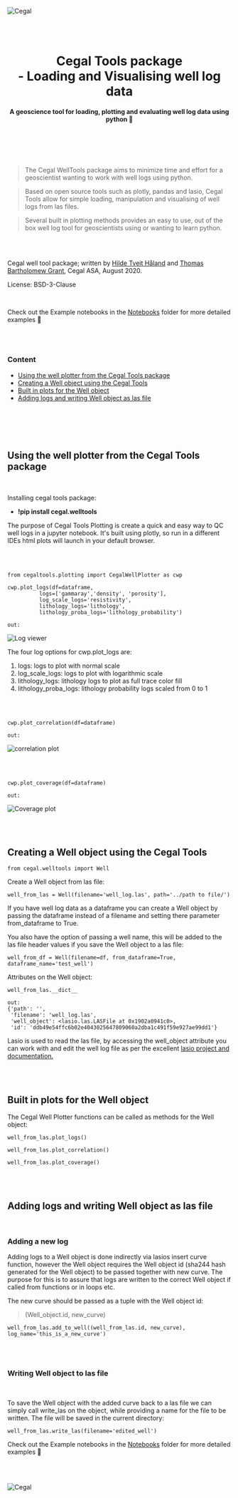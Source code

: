 ![Cegal](https://github.com/cegaltools/cegaltools/blob/master/images/cegal_logo_rdme.png)

<br>
<br>

<h1 style="text-align:center;"> Cegal Tools package <br>  - Loading and Visualising well log data</h1>
<h4 style="text-align:center;"> A geoscience tool for loading, plotting and evaluating well log data using python 🐍</h4>

<br><br>



<br>


> The Cegal WellTools package aims to minimize time and effort for a geoscientist wanting to work with well logs using python.


> Based on open source tools such as plotly, pandas and lasio, Cegal Tools allow for simple loading, manipulation and visualising of well logs from las files.


> Several built in plotting methods provides an easy to use, out of the box well log tool for geoscientists using or wanting to learn python.

<br><br>



Cegal well tool package; written by [Hilde Tveit Håland](https://www.linkedin.com/in/hilde-tveit-h%C3%A5land-216a267b
) and [Thomas Bartholomew Grant](https://www.linkedin.com/in/thomas-bartholomew-grant-31b86359), Cegal ASA, August 2020.




License: BSD-3-Clause

<br>

Check out the Example notebooks in the [Notebooks](https://nbviewer.jupyter.org/github/cegaltools/cegaltools/blob/master/Notebooks/Cegal%20Tools%20example%20notebook.ipynb) folder for more detailed examples 🍰


<br><br>

### Content

 * [Using the well plotter from the Cegal Tools package](#Using-the-well-plotter-from-the-Cegal-Tools-package)
 * [Creating a Well object using the Cegal Tools](#Creating-a-Well-object-using-the-Cegal-Tools)
 * [Built in plots for the Well object](#Built-in-plots-for-the-Well-object)
 * [Adding logs and writing Well object as las file](#Adding-logs-and-writing-Well-object-as-las-file)

 <br>


<br><br>

## Using the well plotter from the Cegal Tools package

<br>

Installing cegal tools package:

* **!pip install cegal.welltools**



The purpose of Cegal Tools Plotting is create a quick and easy way to QC well logs in a jupyter notebook. It's built using plotly, so run in a different IDEs html plots will launch in your default browser.

<br><br>

    from cegaltools.plotting import CegalWellPlotter as cwp

    cwp.plot_logs(df=dataframe,
              logs=['gammaray','density', 'porosity'],
              log_scale_logs='resistivity',
              lithology_logs='lithology',
              lithology_proba_logs='lithology_probability')

    out:

![Log viewer](https://github.com/cegaltools/cegaltools/blob/master/images/cwp_plot_logs.png)

The four log options for cwp.plot_logs are:
1. logs: logs to plot with normal scale
1. log_scale_logs: logs to plot with logarithmic scale
1. lithology_logs: lithology logs to plot as full trace color fill
1. lithology_proba_logs: lithology probability logs scaled from 0 to 1



<br><br>

    cwp.plot_correlation(df=dataframe)

    out:

![correlation plot](https://github.com/cegaltools/cegaltools/blob/master/images/cwp_correlation.png)

<br><br>

    cwp.plot_coverage(df=dataframe)

    out:

![Coverage plot](https://github.com/cegaltools/cegaltools/blob/master/images/cwp_plot_coverage.png)

<br><br>


## Creating a Well object using the Cegal Tools

    from cegal.welltools import Well

Create a Well object from las file:

    well_from_las = Well(filename='well_log.las', path='../path to file/')

If you have well log data as a dataframe you can create a Well object by passing the dataframe instead of a filename and setting there parameter from_dataframe to True.

You also have the option of passing a well name, this will be added to the las file header values if you save the Well object to a las file:

    well_from_df = Well(filename=df, from_dataframe=True, dataframe_name='test_well')

Attributes on the Well object:

    well_from_las.__dict__

    out:
    {'path': '',
     'filename': 'well_log.las',
     'well_object': <lasio.las.LASFile at 0x1902a0941c0>,
     'id': 'ddb49e54ffc6b02e4043025647809060a2dba1c491f59e927ae99dd1'}

Lasio is used to read the las file, by accessing the well_object attribute you can work with and edit the well log file as per the excellent [lasio project and documentation.](https://lasio.readthedocs.io/en/latest/basic-example.html)

<br><br>



## Built in plots for the Well object


The Cegal Well Plotter functions can be called as methods for the Well object:

    well_from_las.plot_logs()

    well_from_las.plot_correlation()

    well_from_las.plot_coverage()

<br><br>

## Adding logs and writing Well object as las file

<br>

### Adding a new log

Adding logs to a Well object is done indirectly via lasios insert curve function, however the Well object requires the Well object id (sha244 hash generated for the Well object) to be passed together with new curve. The purpose for this is to assure that logs are written to the correct Well object if called from functions or in loops etc.

The new curve should be passed as a tuple with the Well object id:

> (Well_object.id, new_curve)


    well_from_las.add_to_well((well_from_las.id, new_curve), log_name='this_is_a_new_curve')


<br><br>

### Writing Well object to las file

<br>

To save the Well object with the added curve back to a las file we can simply call write_las on the object, while providing a name for the file to be written. The file will be saved in the current directory:

    well_from_las.write_las(filename='edited_well')


Check out the Example notebooks in the [Notebooks](https://nbviewer.jupyter.org/github/cegaltools/cegaltools/blob/master/Notebooks/Cegal%20Tools%20example%20notebook.ipynb) folder for more detailed examples 🍰

<br><br>

![Cegal](https://github.com/cegaltools/cegaltools/blob/master/images/base_banner.png)
